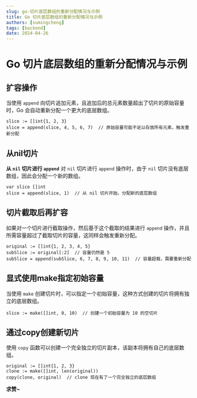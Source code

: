 ```yaml
---
slug: go-切片底层数组的重新分配情况与示例
title: Go 切片底层数组的重新分配情况与示例
authors: [sumingcheng]
tags: [backend]
date: 2024-04-26
---
```


# Go 切片底层数组的重新分配情况与示例



 

## 扩容操作  

当使用 `append` 向切片追加元素，且追加后的总元素数量超出了切片的原始容量时，Go 会自动重新分配一个更大的底层数组。

```
slice := []int{1, 2, 3}
slice = append(slice, 4, 5, 6, 7)  // 原始容量可能不足以存放所有元素，触发重新分配

```
## 从nil切片  

**从 `nil` 切片进行 `append`** 对 `nil` 切片进行 `append` 操作时，由于 `nil` 切片没有底层数组，因此会分配一个新的数组。

```
var slice []int
slice = append(slice, 1)  // 从 nil 切片开始，分配新的底层数组

```
## 切片截取后再扩容  

如果对一个切片进行截取操作，然后基于这个截取的结果进行 `append` 操作，并且所需容量超过了截取切片的容量，这同样会触发重新分配。

```
original := []int{1, 2, 3, 4, 5}
subSlice := original[:2]  // 容量仍然是 5
subSlice = append(subSlice, 6, 7, 8, 9, 10, 11)  // 容量超载，需要重新分配

```
## 显式使用make指定初始容量  

当使用 `make` 创建切片时，可以指定一个初始容量，这种方式创建的切片将拥有独立的底层数组。

```
slice := make([]int, 0, 10)  // 创建一个初始容量为 10 的空切片

```
## 通过copy创建新切片  

使用 `copy` 函数可以创建一个完全独立的切片副本，该副本将拥有自己的底层数组。

```
original := []int{1, 2, 3}
clone := make([]int, len(original))
copy(clone, original)  // clone 现在有了一个完全独立的底层数组

```

  


**求赞~**